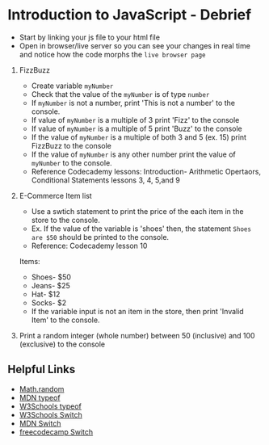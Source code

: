 # Introduction to JavaScript - Debrief

* Start by linking your js file to your html file
* Open in browser/live server so you can see your changes in real time and notice how the code morphs the `live browser page`

1. FizzBuzz
   * Create variable `myNumber`
   * Check that the value of the `myNumber` is of type `number`
   * If `myNumber` is not a number, print 'This is not a number' to the console.
   * If value of `myNumber` is a multiple of 3 print 'Fizz' to the console
   * If value of `myNumber` is a multiple of 5 print 'Buzz' to the console
   * If the value of `myNumber` is a multiple of both 3 and 5 (ex. 15) print FizzBuzz to the console
   * If the value of `myNumber` is any other number print the value of `myNumber` to the console.
   * Reference Codecademy lessons: Introduction- Arithmetic Opertaors, Conditional Statements lessons 3, 4, 5,and 9

2. E-Commerce Item list
    * Use a swtich statement to print the price of the each item in the store to the console.
    * Ex. If the value of the variable is 'shoes' then, the statement `Shoes are $50` should be printed to the console.
    * Reference: Codecademy lesson 10

    Items:
     * Shoes- $50
     * Jeans- $25
     * Hat- $12
     * Socks- $2
     * If the variable input is not an item in the store, then print 'Invalid Item' to the console.

3. Print a random integer (whole number) between 50 (inclusive) and 100 (exclusive)  to the console

## Helpful Links

* [Math.random](https://developer.mozilla.org/en-US/docs/Web/JavaScript/Reference/Global_Objects/Math/random)
* [MDN typeof](https://developer.mozilla.org/en-US/docs/Web/JavaScript/Reference/Operators/typeof)
* [W3Schools typeof](https://www.w3schools.com/js/js_typeof.asp)
* [W3Schools Switch](https://www.w3schools.com/js/js_switch.asp)
* [MDN Switch](https://developer.mozilla.org/en-US/docs/Web/JavaScript/Reference/Statements/switch)
* [freecodecamp Switch](https://www.freecodecamp.org/news/javascript-switch-case-js-switch-statement-example/)
